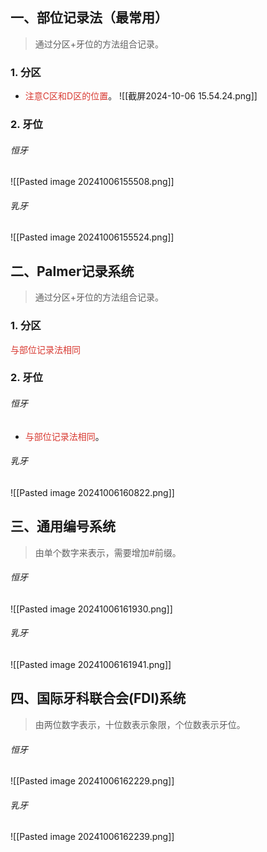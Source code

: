 ## 一、部位记录法（最常用）
> 通过分区+牙位的方法组合记录。
### 1. 分区
* <font color="#d83931">注意C区和D区的位置</font>。
![[截屏2024-10-06 15.54.24.png]]
### 2. 牙位
###### 恒牙
![[Pasted image 20241006155508.png]]
###### 乳牙
![[Pasted image 20241006155524.png]]

## 二、Palmer记录系统
> 通过分区+牙位的方法组合记录。
### 1. 分区
<font color="#d83931">与部位记录法相同</font>
### 2. 牙位
###### 恒牙
* <font color="#d83931">与部位记录法相同</font>。
###### 乳牙
![[Pasted image 20241006160822.png]]
## 三、通用编号系统
> 由单个数字来表示，需要增加#前缀。
###### 恒牙
![[Pasted image 20241006161930.png]]
###### 乳牙
![[Pasted image 20241006161941.png]]
## 四、国际牙科联合会(FDI)系统
> 由两位数字表示，十位数表示象限，个位数表示牙位。
###### 恒牙
![[Pasted image 20241006162229.png]]
###### 乳牙
![[Pasted image 20241006162239.png]]
